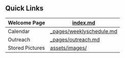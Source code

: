 ## Quick Links
<b>
  
| Welcome Page | [index.md](index.md )       |
| -----------     | -----------                     |
| Calendar    | [_pages/weeklyschedule.md](/_pages/weeklyschedule.md/)|
| Outreach    | [_pages/outreach.md](/_pages/outreach.md/)|
| Stored Pictures    | [assets/images/](/assets/images/)|

</b>
